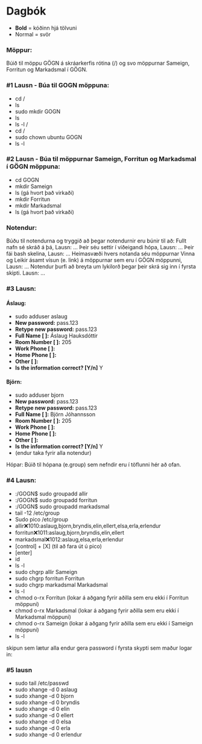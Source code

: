 # Dagbók

* **Bold** = kóðinn hjá tölvuni
* Normal = svör

### Möppur:
Búið til möppu GÖGN á skráarkerfis rótina (/) og svo möppurnar Sameign, Forritun og Markadsmal í GÖGN.
### #1 Lausn - Búa til GOGN möppuna: 
* cd /
* ls 
* sudo mkdir GOGN
* ls 
* ls -l /
* cd /
* sudo chown ubuntu GOGN
* ls -l

### #2 Lausn - Búa til möppurnar Sameign, Forritun og Markadsmal í GÖGN möppuna:
* cd GOGN
* mkdir Sameign
* ls (gá hvort það virkaði)
* mkdir Forritun
* mkdir Markadsmal 
* ls (gá hvort það virkaði)
### Notendur:
Búðu til notendurna og tryggið að þegar notendurnir eru búnir til að:
Fullt nafn sé skráð á þá,
Lausn: …
Þeir séu settir í viðeigandi hópa,
Lausn: …
Þeir fái bash skelina,
Lausn: …
Heimasvæði hvers notanda séu möppurnar Vinna og Leikir ásamt vísun (e. link) á möppurnar sem eru í GÖGN möppunni,
Lausn: …
Notendur þurfi að breyta um lykilorð þegar þeir skrá sig inn í fyrsta skipti.
Lausn: …
### #3 Lausn: 
#### Áslaug:
* sudo adduser aslaug
* **New password:** pass.123
* **Retype new password:** pass.123
* **Full Name [ ]:** Áslaug Hauksdóttir
* **Room Number [ ]:** 205
* **Work Phone [ ]:**
* **Home Phone [ ]:**
* **Other [ ]:**
* **Is the information correct? [Y/n]** Y
#### Björn:
* sudo adduser bjorn
* **New password:** pass.123
* **Retype new password:** pass.123
* **Full Name [ ]:** Björn Jóhannsson
* **Room Number [ ]:** 205
* **Work Phone [ ]:**
* **Home Phone [ ]:**
* **Other [ ]:**
* **Is the information correct? [Y/n]** Y
* (endur taka fyrir alla notendur)

Hópar:
Búið til hópana (e.group) sem nefndir eru í töflunni hér að ofan.
### #4 Lausn:
* :/GOGN$ sudo groupadd allir
* :/GOGN$ sudo groupadd forritun
* :/GOGN$ sudo groupadd markadsmal
* tail -12 /etc/group
* Sudo pico /etc/group
* allir:x:1010:aslaug,bjorn,bryndis,elin,ellert,elsa,erla,erlendur
* forritun:x:1011:aslaug,bjorn,bryndis,elin,ellert
* markadsmal:x:1012:aslaug,elsa,erla,erlendur
* [control] + [X] (til að fara út ú pico)
* [enter]
* id
* ls -l
* sudo chgrp allir Sameign
* sudo chgrp forritun Forritun
* sudo chgrp markadsmal Markadsmal
* ls -l
* chmod o-rx Forritun (lokar á aðgang fyrir aðilla sem eru ekki í Forritun möppuni)
* chmod o-rx Markadsmal (lokar á aðgang fyrir aðilla sem eru ekki í Markadsmal möppuni)
* chmod o-rx Sameign (lokar á aðgang fyrir aðilla sem eru ekki í Sameign möppuni)
* ls -l

skipun sem lætur alla endur gera password í fyrsta skypti sem maður logar in:
### #5 lausn
* sudo tail /etc/passwd
* sudo xhange -d 0 aslaug
* sudo xhange -d 0 bjorn
* sudo xhange -d 0 bryndis
* sudo xhange -d 0 elin
* sudo xhange -d 0 ellert
* sudo xhange -d 0 elsa
* sudo xhange -d 0 erla
* sudo xhange -d 0 erlendur

